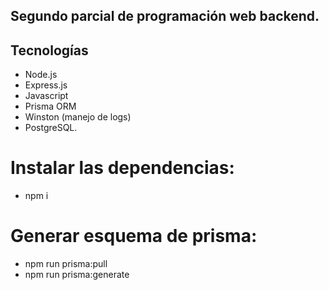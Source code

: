 ## Segundo parcial de programación web backend.

## Tecnologías
- Node.js
- Express.js
- Javascript
- Prisma ORM
- Winston (manejo de logs)
- PostgreSQL.

# Instalar las dependencias:
- npm i 

# Generar esquema de prisma:
- npm run prisma:pull
- npm run prisma:generate

